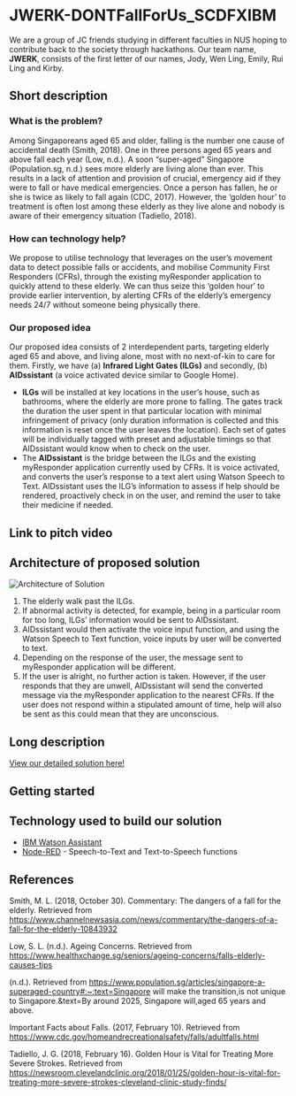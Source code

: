 # JWERK-DONTFallForUs_SCDFXIBM
We are a group of JC friends studying in different faculties in NUS hoping to contribute back to the society through hackathons. Our team name, **JWERK**, consists of the first letter of our names, Jody, Wen Ling, Emily, Rui Ling and Kirby. 

## Short description
### What is the problem?
Among Singaporeans aged 65 and older, falling is the number one cause of accidental death (Smith, 2018). One in three persons aged 65 years and above fall each year (Low, n.d.). A soon “super-aged” Singapore (Population.sg, n.d.) sees more elderly are living alone than ever. This results in a lack of attention and provision of crucial, emergency aid if they were to fall or have medical emergencies. Once a person has fallen, he or she is twice as likely to fall again (CDC, 2017). However, the ‘golden hour’ to treatment is often lost among these elderly as they live alone and nobody is aware of their emergency situation (Tadiello, 2018). 
### How can technology help?
We propose to utilise technology that leverages on the user’s movement data to detect possible falls or accidents, and mobilise Community First Responders (CFRs), through the existing myResponder application to quickly attend to these elderly. We can thus seize this ‘golden hour’ to provide earlier intervention, by alerting CFRs of the elderly’s emergency needs 24/7 without someone being physically there.
### Our proposed idea
Our proposed idea consists of 2 interdependent parts, targeting elderly aged 65 and above, and living alone, most with no next-of-kin to care for them. Firstly, we have (a) **Infrared Light Gates (ILGs)** and secondly, (b) **AIDssistant** (a voice activated device similar to Google Home). 
- **ILGs** will be installed at key locations in the user’s house, such as bathrooms, where the elderly are more prone to falling. The gates track the duration the user spent in that particular location with minimal infringement of privacy (only duration information is collected and this information is reset once the user leaves the location). Each set of gates will be individually tagged with preset and adjustable timings so that AIDssistant would know when to check on the user. 
- The **AIDssistant** is the bridge between the ILGs and the existing myResponder application currently used by CFRs. It is voice activated, and converts the user’s response to a text alert using Watson Speech to Text. AIDssistant uses the ILG’s information to assess if help should be rendered, proactively check in on the user, and remind the user to take their medicine if needed.

## Link to pitch video

## Architecture of proposed solution
![Architecture of Solution](https://user-images.githubusercontent.com/65802567/84584645-6f2fe480-ae39-11ea-9e27-1b85f9393626.png)
1. The elderly walk past the ILGs.
2. If abnormal activity is detected, for example, being in a particular room for too long, ILGs’ information would be sent to AIDssistant.
3. AIDssistant would then activate the voice input function, and using the Watson Speech to Text function, voice inputs by user will be converted to text.
4. Depending on the response of the user, the message sent to myResponder application will be different.
5. If the user is alright, no further action is taken. However, if the user responds that they are unwell, AIDssistant will send the converted message via the myResponder application to the nearest CFRs. If the user does not respond within a stipulated amount of time, help will also be sent as this could mean that they are unconscious.

## Long description
[View our detailed solution here!](https://github.com/ruilingk/JWERK-DONTFallForUs_SCDFXIBM/blob/master/DESCRIPTION.md)

## Getting started

## Technology used to build our solution
- [IBM Watson Assistant](https://www.ibm.com/cloud/watson-assistant/)
- [Node-RED](https://nodered.org/) - Speech-to-Text and Text-to-Speech functions

## References
Smith, M. L. (2018, October 30). Commentary: The dangers of a fall for the elderly. Retrieved from https://www.channelnewsasia.com/news/commentary/the-dangers-of-a-fall-for-the-elderly-10843932

Low, S. L. (n.d.). Ageing Concerns. Retrieved from https://www.healthxchange.sg/seniors/ageing-concerns/falls-elderly-causes-tips

(n.d.). Retrieved from https://www.population.sg/articles/singapore-a-superaged-country#:~:text=Singapore will make the transition,is not unique to Singapore.&text=By around 2025, Singapore will,aged 65 years and above.

Important Facts about Falls. (2017, February 10). Retrieved from https://www.cdc.gov/homeandrecreationalsafety/falls/adultfalls.html 

Tadiello, J. G. (2018, February 16). Golden Hour is Vital for Treating More Severe Strokes. Retrieved from https://newsroom.clevelandclinic.org/2018/01/25/golden-hour-is-vital-for-treating-more-severe-strokes-cleveland-clinic-study-finds/
